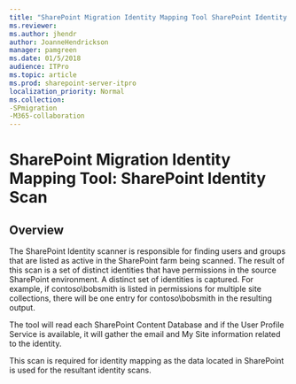 ```yaml
---
title: "SharePoint Migration Identity Mapping Tool SharePoint Identity Scan"
ms.reviewer: 
ms.author: jhendr
author: JoanneHendrickson
manager: pamgreen
ms.date: 01/5/2018
audience: ITPro
ms.topic: article
ms.prod: sharepoint-server-itpro
localization_priority: Normal
ms.collection:
-SPmigration
-M365-collaboration
---
```


# SharePoint Migration Identity Mapping Tool: SharePoint Identity Scan

## Overview

The SharePoint Identity scanner is responsible for finding users and groups that are listed as active in the SharePoint farm being scanned. The result of this scan is a set of distinct identities that have permissions in the source SharePoint environment. A distinct set of identities is captured. For example, if contoso\bobsmith is listed in permissions for multiple site collections, there will be one entry for contoso\bobsmith in the resulting output.
  
The tool will read each SharePoint Content Database and if the User Profile Service is available, it will gather the email and My Site information related to the identity.
  
This scan is required for identity mapping as the data located in SharePoint is used for the resultant identity scans. 
  

